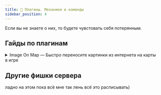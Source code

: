 ```yaml
---
title: 🧳 Плагины. Механики и команды
sidebar_position: 4
---
```


Если вы не знаете о них, то будете чувстовать себя потерянным.

## Гайды по плагинам

<details>
	<summary>Image On Map — Быстро переносите картинки из интернета на карты в игре</summary>
	<h3>Image On Map</h3>
<ul>
<li>Поддерживаются форматы PNG, JPEG и GIF</li>
<li>Большие изображения автоматически будут разделены на несколько частей. Например, картинка размером <strong>1024x1024 </strong>будет автоматически порезана на 16 карт</li>
<li>Изображение автоматически центрируется</li>
</ul>
<h3>Быстрый гайд</h3>
<ol>
<li>Подготовьте изображение. Если вы хотите, чтобы у вас была карта размером 1x1, то она должна быть размером 128x128 пикселей. Если вы хотите карту размером 3x2, то картинка должна быть размером 384x256 пикселей, и так далее. Этот шаг можно избежать, если использовать функцию, о которой будет рассказано чуть позже</li>
<li>Далее вам нужно получить ссылку на изображение, которую дальше мы будем называть URL. Вы можете воспользоваться хостингом картинок, вроде <a href="https://imgur.com">Imgur</a>. Загрузите изображение, скопируйте ссылку, и убедитесь, что она кончается на <code>.png</code> или <code>.jpeg</code>. Для этого вы можете кликнуть по загруженному вами изображению ПКМ, и нажать на <code>Скопировать ссылку на изображение</code></li>
<li>Убедитесь, что у вас есть свободный слот в инвентаре, чтобы плагин мог выдать вам карту. Затем, напишите команду <code>/tomap &lt;URL&gt;</code></li>
<li>Вы получите карту, которую можно установить в рамки. Плагин автоматически поставит все карты, вам нужно только подготовить достаточное количество рамок</li>
</ol>
<h3>Дополнительные функции</h3>
<ul>
<li>Вы можете изменить размер карты, которую хотите получить. Если вы напишите команду <code>/tomap &lt;URL&gt; resize</code> , то получите карту размером 1x1.</li>
<li>Если вы хотите получить карту другого размера, то вы можете указать ширину и высоту. Команда <code>/tomap &lt;URL&gt; resize 2 4</code> сгенерирует карту размером 2 блока в ширину и 4 блока в высоту</li>
<li>Вы можете заменить способ изменения размера, заменяя <code>resize</code> на другие ключевые слова в команде <code>/tomap</code><br /><code>resize-stretched</code> , чтобы растянуть<br /><code>resize-covered</code>, чтобы обрезать</li>
</ul>
<p><img src="https://github.com/plasmoapp/plasmo-rp-wiki/blob/main/assets/creative/imageonmap.png?raw=true" alt="" width="1792" height="1008" /></p>
<ul>
<li>Команда /maps открывает GUI, в котором вы можете управлять созданными вами картами</li>
<li>Команда /maptool дополнительные инструменты для управления картами, которая скорее всего вам не будет нужна, но она есть</li>
</ul>
</details>

## Другие фишки сервера
ладно на этом пока всё мне так лень всё это расписывать)